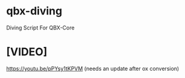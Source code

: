 # qbx-diving

Diving Script For QBX-Core

# [VIDEO]
https://youtu.be/pPYsy1tKPVM (needs an update after ox conversion)
